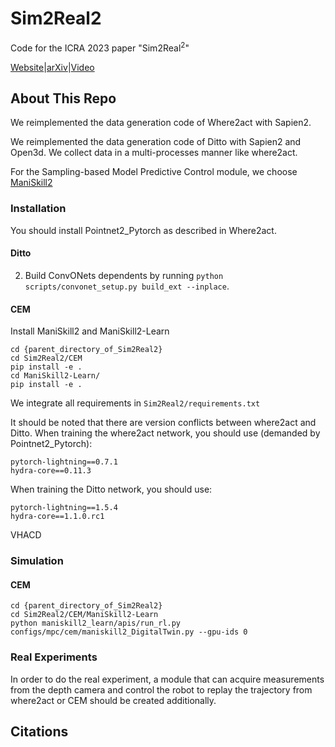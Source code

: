 # Sim2Real2
Code for the ICRA 2023 paper "Sim2Real$^2$"

[Website]()|[arXiv]()|[Video]()

## About This Repo
We reimplemented the data generation code of Where2act with Sapien2.

We reimplemented the data generation code of Ditto with Sapien2 and Open3d. We collect data in a multi-processes manner like where2act.

For the Sampling-based Model Predictive Control module, we choose [ManiSkill2](https://github.com/haosulab/ManiSkill2)

### Installation

You should install Pointnet2_Pytorch as described in Where2act.

#### Ditto
2. Build ConvONets dependents by running `python scripts/convonet_setup.py build_ext --inplace`.

#### CEM
Install ManiSkill2 and ManiSkill2-Learn
```
cd {parent_directory_of_Sim2Real2}
cd Sim2Real2/CEM
pip install -e .
cd ManiSkill2-Learn/
pip install -e .
```

We integrate all requirements in `Sim2Real2/requirements.txt`

It should be noted that there are version conflicts between where2act and Ditto.
When training the where2act network, you should use (demanded by Pointnet2_Pytorch):
```
pytorch-lightning==0.7.1
hydra-core==0.11.3
```
When training the Ditto network, you should use:
```
pytorch-lightning==1.5.4
hydra-core==1.1.0.rc1
```

VHACD

### Simulation

#### CEM
```
cd {parent_directory_of_Sim2Real2}
cd Sim2Real2/CEM/ManiSkill2-Learn
python maniskill2_learn/apis/run_rl.py configs/mpc/cem/maniskill2_DigitalTwin.py --gpu-ids 0
```


### Real Experiments
In order to do the real experiment, a module that can acquire measurements from the depth camera and control the robot to replay the trajectory from where2act or CEM should be created additionally.

## Citations